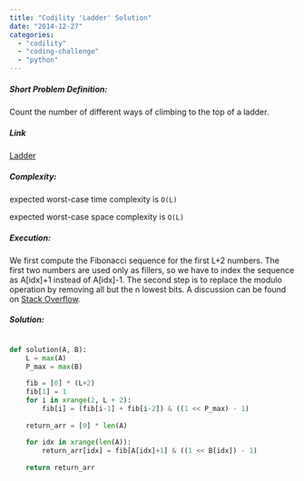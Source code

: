 ```yaml
---
title: "Codility 'Ladder' Solution"
date: "2014-12-27"
categories: 
  - "codility"
  - "coding-challenge"
  - "python"
---
```


##### Short Problem Definition:

Count the number of different ways of climbing to the top of a ladder.

##### Link

[Ladder](https://codility.com/demo/take-sample-test/ladder)

##### Complexity:

expected worst-case time complexity is `O(L)`

expected worst-case space complexity is ``O(L)``

##### Execution:

We first compute the Fibonacci sequence for the first L+2 numbers. The first two numbers are used only as fillers, so we have to index the sequence as A\[idx\]+1 instead of A\[idx\]-1. The second step is to replace the modulo operation by removing all but the n lowest bits. A discussion can be found on [Stack Overflow](http://stackoverflow.com/a/6670766 "Mod of power 2").

##### Solution:

```python

def solution(A, B):
    L = max(A)
    P_max = max(B)
 
    fib = [0] * (L+2)
    fib[1] = 1
    for i in xrange(2, L + 2):
        fib[i] = (fib[i-1] + fib[i-2]) & ((1 << P_max) - 1)
 
    return_arr = [0] * len(A)
 
    for idx in xrange(len(A)):
        return_arr[idx] = fib[A[idx]+1] & ((1 << B[idx]) - 1)
 
    return return_arr
```
